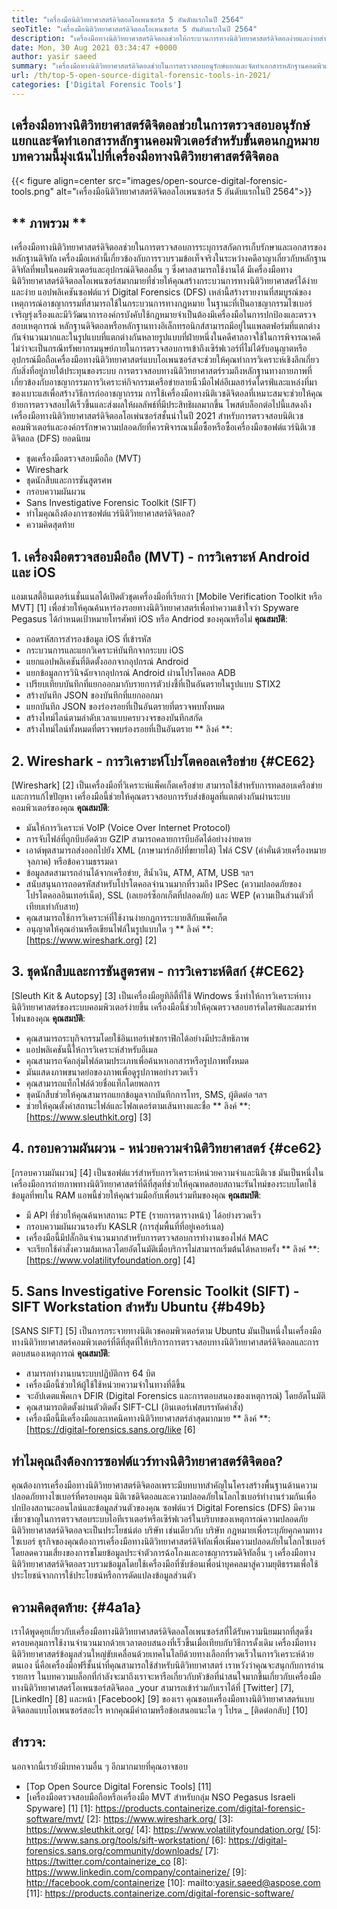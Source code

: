 ```yaml
---
title: "เครื่องมือนิติวิทยาศาสตร์ดิจิตอลโอเพนซอร์ส 5 อันดับแรกในปี 2564" 
seoTitle: "เครื่องมือนิติวิทยาศาสตร์ดิจิตอลโอเพนซอร์ส 5 อันดับแรกในปี 2564" 
description: "เครื่องมือทางนิติวิทยาศาสตร์ดิจิตอลช่วยให้กระบวนการทางนิติวิทยาศาสตร์ดิจิตอลง่ายและง่ายสำหรับกระบวนการทางกฎหมาย บทความนี้แสดงรายการเครื่องมือทางนิติวิทยาศาสตร์แบบโอเพนซอร์ส" 
date: Mon, 30 Aug 2021 03:34:47 +0000
author: yasir saeed
summary: "เครื่องมือทางนิติวิทยาศาสตร์ดิจิตอลช่วยในการตรวจสอบอนุรักษ์แยกและจัดทำเอกสารหลักฐานคอมพิวเตอร์สำหรับขั้นตอนกฎหมาย บทความนี้มุ่งเน้นไปที่เครื่องมือทางนิติวิทยาศาสตร์ดิจิตอล" 
url: /th/top-5-open-source-digital-forensic-tools-in-2021/
categories: ['Digital Forensic Tools']
---
```


## เครื่องมือทางนิติวิทยาศาสตร์ดิจิตอลช่วยในการตรวจสอบอนุรักษ์แยกและจัดทำเอกสารหลักฐานคอมพิวเตอร์สำหรับขั้นตอนกฎหมาย บทความนี้มุ่งเน้นไปที่เครื่องมือทางนิติวิทยาศาสตร์ดิจิตอล

{{< figure align=center src="images/open-source-digital-forensic-tools.png" alt="เครื่องมือนิติวิทยาศาสตร์ดิจิตอลโอเพนซอร์ส 5 อันดับแรกในปี 2564">}}


## ** ภาพรวม **
เครื่องมือทางนิติวิทยาศาสตร์ดิจิตอลช่วยในการตรวจสอบการระบุการสกัดการเก็บรักษาและเอกสารของหลักฐานดิจิทัล เครื่องมือเหล่านี้เกี่ยวข้องกับการรวบรวมข้อเท็จจริงในระหว่างคดีอาญาเกี่ยวกับหลักฐานดิจิทัลที่พบในคอมพิวเตอร์และอุปกรณ์ดิจิตอลอื่น ๆ ซึ่งศาลสามารถใช้งานได้ มีเครื่องมือทางนิติวิทยาศาสตร์ดิจิตอลโอเพนซอร์สมากมายที่ช่วยให้คุณสร้างกระบวนการทางนิติวิทยาศาสตร์ได้ง่ายและง่าย แอปพลิเคชันซอฟต์แวร์ Digital Forensics (DFS) เหล่านี้สร้างรายงานที่สมบูรณ์ของเหตุการณ์อาชญากรรมที่สามารถใช้ในกระบวนการทางกฎหมาย ในฐานะที่เป็นอาชญากรรมไซเบอร์เจริญรุ่งเรืองและมีวิวัฒนาการองค์กรบังคับใช้กฎหมายจำเป็นต้องมีเครื่องมือในการปกป้องและตรวจสอบเหตุการณ์
หลักฐานดิจิตอลหรือหลักฐานทางอิเล็กทรอนิกส์สามารถมีอยู่ในแพลตฟอร์มที่แตกต่างกันจำนวนมากและในรูปแบบที่แตกต่างกันหลายรูปแบบที่ฝ่ายหนึ่งในคดีศาลอาจใช้ในการพิจารณาคดี ไม่ว่าจะเป็นกรณีทรัพยากรมนุษย์ภายในการตรวจสอบการเข้าถึงเซิร์ฟเวอร์ที่ไม่ได้รับอนุญาตหรืออุปกรณ์มือถือเครื่องมือทางนิติวิทยาศาสตร์แบบโอเพนซอร์สจะช่วยให้คุณทำการวิเคราะห์เชิงลึกเกี่ยวกับสิ่งที่อยู่ภายใต้ประทุนของระบบ การตรวจสอบทางนิติวิทยาศาสตร์รวมถึงหลักฐานทางกายภาพที่เกี่ยวข้องกับอาชญากรรมการวิเคราะห์กิจกรรมเครือข่ายลายนิ้วมือไฟล์อีเมลฮาร์ดไดรฟ์และแหล่งที่มาของเบาะแสเพื่อสร้างวิธีการก่ออาชญากรรม การใช้เครื่องมือทางนิติเวชดิจิตอลที่เหมาะสมจะช่วยให้คุณย้ายการตรวจสอบได้เร็วขึ้นและส่งผลให้ผลลัพธ์ที่มีประสิทธิผลมากขึ้น
โพสต์บล็อกต่อไปนี้แสดงถึงเครื่องมือทางนิติวิทยาศาสตร์ดิจิตอลโอเพ่นซอร์สชั้นนำในปี 2021 สำหรับการตรวจสอบนิติเวชคอมพิวเตอร์และองค์กรรักษาความปลอดภัยที่ควรพิจารณาเมื่อซื้อหรือซื้อเครื่องมือซอฟต์แวร์นิติเวชดิจิตอล (DFS) ยอดนิยม
  * ชุดเครื่องมือตรวจสอบมือถือ (MVT)
  * Wireshark
  * ชุดนักสืบและการชันสูตรศพ
  * กรอบความผันผวน
  * Sans Investigative Forensic Toolkit (SIFT)
  * ทำไมคุณถึงต้องการซอฟต์แวร์นิติวิทยาศาสตร์ดิจิตอล?
  * ความคิดสุดท้าย

## 1. เครื่องมือตรวจสอบมือถือ (MVT) - การวิเคราะห์ Android และ iOS
แอมเนสตี้อินเตอร์เนชั่นแนลได้เปิดตัวชุดเครื่องมือที่เรียกว่า [Mobile Verification Toolkit หรือ MVT] [1] เพื่อช่วยให้คุณค้นหาร่องรอยทางนิติวิทยาศาสตร์เพื่อทำความเข้าใจว่า Spyware Pegasus ได้กำหนดเป้าหมายโทรศัพท์ iOS หรือ Andriod ของคุณหรือไม่
**คุณสมบัติ**:
  * ถอดรหัสการสำรองข้อมูล iOS ที่เข้ารหัส
  * กระบวนการและแยกวิเคราะห์บันทึกจากระบบ iOS
  * แยกแอปพลิเคชันที่ติดตั้งออกจากอุปกรณ์ Android
  * แยกข้อมูลการวินิจฉัยจากอุปกรณ์ Android ผ่านโปรโตคอล ADB
  * เปรียบเทียบบันทึกที่แยกออกมากับรายการตัวบ่งชี้ที่เป็นอันตรายในรูปแบบ STIX2
  * สร้างบันทึก JSON ของบันทึกที่แยกออกมา
  * แยกบันทึก JSON ของร่องรอยที่เป็นอันตรายที่ตรวจพบทั้งหมด
  * สร้างไทม์ไลน์ตามลำดับเวลาแบบครบวงจรของบันทึกสกัด
  * สร้างไทม์ไลน์ทั้งหมดที่ตรวจพบร่องรอยที่เป็นอันตราย
** ลิงค์ **:

## 2. Wireshark - การวิเคราะห์โปรโตคอลเครือข่าย {#CE62}
[Wireshark] [2] เป็นเครื่องมือที่วิเคราะห์แพ็คเก็ตเครือข่าย สามารถใช้สำหรับการทดสอบเครือข่ายและการแก้ไขปัญหา เครื่องมือนี้ช่วยให้คุณตรวจสอบการรับส่งข้อมูลที่แตกต่างกันผ่านระบบคอมพิวเตอร์ของคุณ
**คุณสมบัติ**:
  * มันให้การวิเคราะห์ VoIP (Voice Over Internet Protocol)
  * การจับไฟล์ที่ถูกบีบอัดด้วย GZIP สามารถคลายการบีบอัดได้อย่างง่ายดาย
  * เอาต์พุตสามารถส่งออกไปยัง XML (ภาษามาร์กอัปที่ขยายได้) ไฟล์ CSV (ค่าคั่นด้วยเครื่องหมายจุลภาค) หรือข้อความธรรมดา
  * ข้อมูลสดสามารถอ่านได้จากเครือข่าย, สีน้ำเงิน, ATM, ATM, USB ฯลฯ
  * สนับสนุนการถอดรหัสสำหรับโปรโตคอลจำนวนมากที่รวมถึง IPSec (ความปลอดภัยของโปรโตคอลอินเทอร์เน็ต), SSL (เลเยอร์ซ็อกเก็ตที่ปลอดภัย) และ WEP (ความเป็นส่วนตัวที่เทียบเท่ากับสาย)
  * คุณสามารถใช้การวิเคราะห์ที่ใช้งานง่ายกฎการระบายสีกับแพ็คเก็ต
  * อนุญาตให้คุณอ่านหรือเขียนไฟล์ในรูปแบบใด ๆ
** ลิงค์ **: [https://www.wireshark.org] [2]

## 3. ชุดนักสืบและการชันสูตรศพ - การวิเคราะห์ดิสก์ {#CE62}
[Sleuth Kit & Autopsy] [3] เป็นเครื่องมือยูทิลิตี้ที่ใช้ Windows ซึ่งทำให้การวิเคราะห์ทางนิติวิทยาศาสตร์ของระบบคอมพิวเตอร์ง่ายขึ้น เครื่องมือนี้ช่วยให้คุณตรวจสอบฮาร์ดไดรฟ์และสมาร์ทโฟนของคุณ
**คุณสมบัติ**:
  * คุณสามารถระบุกิจกรรมโดยใช้อินเทอร์เฟซกราฟิกได้อย่างมีประสิทธิภาพ
  * แอปพลิเคชันนี้ให้การวิเคราะห์สำหรับอีเมล
  * คุณสามารถจัดกลุ่มไฟล์ตามประเภทเพื่อค้นหาเอกสารหรือรูปภาพทั้งหมด
  * มันแสดงภาพขนาดย่อของภาพเพื่อดูรูปภาพอย่างรวดเร็ว
  * คุณสามารถแท็กไฟล์ด้วยชื่อแท็กโดยพลการ
  * ชุดนักสืบช่วยให้คุณสามารถแยกข้อมูลจากบันทึกการโทร, SMS, ผู้ติดต่อ ฯลฯ
  * ช่วยให้คุณตั้งค่าสถานะไฟล์และโฟลเดอร์ตามเส้นทางและชื่อ
** ลิงค์ **: [https://www.sleuthkit.org] [3]

## 4. กรอบความผันผวน - หน่วยความจำนิติวิทยาศาสตร์ {#ce62}
[กรอบความผันผวน] [4] เป็นซอฟต์แวร์สำหรับการวิเคราะห์หน่วยความจำและนิติเวช มันเป็นหนึ่งในเครื่องมือการถ่ายภาพทางนิติวิทยาศาสตร์ที่ดีที่สุดที่ช่วยให้คุณทดสอบสถานะรันไทม์ของระบบโดยใช้ข้อมูลที่พบใน RAM แอพนี้ช่วยให้คุณร่วมมือกับเพื่อนร่วมทีมของคุณ
**คุณสมบัติ**:
  * มี API ที่ช่วยให้คุณค้นหาสถานะ PTE (รายการตารางหน้า) ได้อย่างรวดเร็ว
  * กรอบความผันผวนรองรับ KASLR (การสุ่มพื้นที่ที่อยู่เคอร์เนล)
  * เครื่องมือนี้มีปลั๊กอินจำนวนมากสำหรับการตรวจสอบการทำงานของไฟล์ MAC
  * จะเรียกใช้คำสั่งความล้มเหลวโดยอัตโนมัติเมื่อบริการไม่สามารถเริ่มต้นได้หลายครั้ง
** ลิงค์ **: [https://www.volatilityfoundation.org] [4]

## 5. Sans Investigative Forensic Toolkit (SIFT) - SIFT Workstation สำหรับ Ubuntu {#b49b}
[SANS SIFT] [5] เป็นการกระจายทางนิติเวชคอมพิวเตอร์ตาม Ubuntu มันเป็นหนึ่งในเครื่องมือทางนิติวิทยาศาสตร์คอมพิวเตอร์ที่ดีที่สุดที่ให้บริการการตรวจสอบทางนิติวิทยาศาสตร์ดิจิตอลและการตอบสนองเหตุการณ์
**คุณสมบัติ**:
  * สามารถทำงานบนระบบปฏิบัติการ 64 บิต
  * เครื่องมือนี้ช่วยให้ผู้ใช้ใช้หน่วยความจำในทางที่ดีขึ้น
  * จะอัปเดตแพ็คเกจ DFIR (Digital Forensics และการตอบสนองของเหตุการณ์) โดยอัตโนมัติ
  * คุณสามารถติดตั้งผ่านตัวติดตั้ง SIFT-CLI (อินเตอร์เฟสบรรทัดคำสั่ง)
  * เครื่องมือนี้มีเครื่องมือและเทคนิคทางนิติวิทยาศาสตร์ล่าสุดมากมาย
** ลิงค์ **: [https://digital-forensics.sans.org/like [6]

## ทำไมคุณถึงต้องการซอฟต์แวร์ทางนิติวิทยาศาสตร์ดิจิตอล?
คุณต้องการเครื่องมือทางนิติวิทยาศาสตร์ดิจิตอลเพราะมีบทบาทสำคัญในโครงสร้างพื้นฐานด้านความปลอดภัยทางไซเบอร์ที่ครอบคลุม นิติเวชดิจิตอลและความปลอดภัยในโลกไซเบอร์ทำงานร่วมกันเพื่อปกป้องสถานะออนไลน์และข้อมูลส่วนตัวของคุณ ซอฟต์แวร์ Digital Forensics (DFS) มีความเชี่ยวชาญในการตรวจสอบระบบไอทีเราเตอร์หรือเซิร์ฟเวอร์ในบริบทของเหตุการณ์ความปลอดภัย
นิติวิทยาศาสตร์ดิจิตอลจะเป็นประโยชน์ต่อ บริษัท เช่นเดียวกับ บริษัท กฎหมายเพื่อระบุภัยคุกคามทางไซเบอร์ ธุรกิจของคุณต้องการเครื่องมือทางนิติวิทยาศาสตร์ดิจิทัลเพื่อเพิ่มความปลอดภัยในโลกไซเบอร์โดยลดความเสี่ยงของการขโมยข้อมูลประจำตัวการฉ้อโกงและอาชญากรรมดิจิทัลอื่น ๆ เครื่องมือทางนิติวิทยาศาสตร์ดิจิตอลรวบรวมข้อมูลโดยใช้เครื่องมือที่ซับซ้อนเพื่อนำบุคคลมาสู่ความยุติธรรมเพื่อใช้ประโยชน์จากการใช้ประโยชน์หรือการดัดแปลงข้อมูลส่วนตัว

## ความคิดสุดท้าย: {#4a1a}
เราได้พูดคุยเกี่ยวกับเครื่องมือทางนิติวิทยาศาสตร์ดิจิตอลโอเพนซอร์สที่ได้รับความนิยมมากที่สุดซึ่งครอบคลุมการใช้งานจำนวนมากด้วยเวลาตอบสนองที่เร็วขึ้นเมื่อเทียบกับวิธีการดั้งเดิม เครื่องมือทางนิติวิทยาศาสตร์ข้อมูลส่วนใหญ่ขับเคลื่อนด้วยเทคโนโลยีด้วยทางเลือกที่รวดเร็วในการวิเคราะห์ด้วยตนเอง นี่คือเครื่องมือฟรีชั้นนำที่คุณสามารถใช้สำหรับนิติวิทยาศาสตร์ เราหวังว่าคุณจะสนุกกับการอ่านรายการ ในบทความบล็อกที่กำลังจะมาถึงเราจะหารือเกี่ยวกับหัวข้อที่น่าสนใจมากขึ้นเกี่ยวกับเครื่องมือทางนิติวิทยาศาสตร์โอเพนซอร์สดิจิตอล
_your สามารถเข้าร่วมกับเราได้ที่ [Twitter] [7], [LinkedIn] [8] และหน้า [Facebook] [9] ของเรา คุณชอบเครื่องมือทางนิติวิทยาศาสตร์แบบดิจิตอลแบบโอเพนซอร์สอะไร หากคุณมีคำถามหรือข้อเสนอแนะใด ๆ โปรด _ [ติดต่อกลับ] [10]

## สำรวจ:
นอกจากนี้เรายังมีบทความอื่น ๆ อีกมากมายที่คุณอาจชอบ
  * [Top Open Source Digital Forensic Tools] [11]
  * [เครื่องมือตรวจสอบมือถือหรือเครื่องมือ MVT สำหรับกลุ่ม NSO Pegasus Israeli Spyware] [1]
[1]: https://products.containerize.com/digital-forensic-software/mvt/
[2]: https://www.wireshark.org/
[3]: https://www.sleuthkit.org/
[4]: https://www.volatilityfoundation.org/
[5]: https://www.sans.org/tools/sift-workstation/
[6]: https://digital-forensics.sans.org/community/downloads/
[7]: https://twitter.com/containerize_co
[8]: https://www.linkedin.com/company/containerize/
[9]: http://facebook.com/containerize
[10]: mailto:yasir.saeed@aspose.com
[11]: https://products.containerize.com/digital-forensic-software/
